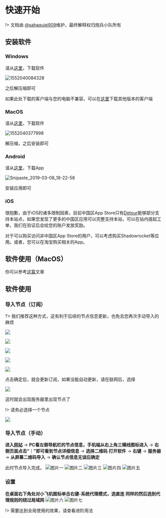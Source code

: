 # 快速开始
!> 文档由 [@sahaquielll09](https://github.com/sahaquielll09)维护，最终解释权归炮兵小队所有

## 安装软件

### Windows

请从[这里](https://github.com/CGDF-Github/SSRR-Windows/releases)，下载软件

![1552040084328](/pic/1552040084328.png)

之后解压缩即可

如果此处下载的客户端与您的电脑不兼容，可以在[这里](https://github.com/shadowsocksrr/shadowsocksr-csharp/releases/download/4.9.0/ShadowsocksR-win-4.9.0.zip)下载其他版本的客户端

### MacOS

请从[这里](https://github.com/shadowsocks/shadowsocks)，下载软件

![1552040377998](/pic/1552040377998.png)

解压缩，之后安装即可

### Android 

请从[这里](https://github.com/shadowsocks/shadowsocks-android/releases)，下载App

![Snipaste_2019-03-08_18-22-58](/pic/Snipaste_2019-03-08_18-22-58.png)

安装应用即可

### iOS

很抱歉，由于iOS的诸多限制因素，目前中国区App Store只有[Detour](https://itunes.apple.com/cn/app/detour-%E4%B8%80%E6%AC%BE%E4%BD%8E%E8%B0%83%E5%88%B0%E5%AE%B6%E7%9A%84%E5%8F%8Cs%E5%AE%A2%E6%88%B7%E7%AB%AF/id1260141606?mt=8)能够部分支持本站点，如果您发现了更多的中国区应用可以完整支持本站，可以在站内提起工单，我们在验证后会给您的账户发放奖励。

对于可以购买访问非中国区App Store的用户，可以考虑购买Shadowrocket等应用。或者，您可以在淘宝购买相关的App。

## 软件使用（MacOS）

你可以参考[这篇](https://heyuan0028.com/archives/97)文章

## 软件使用

### 导入节点（订阅）
?> 我们推荐这种方式，这有利于后续的节点信息更新，也免去您再次手动导入的麻烦

![](/pic/Snipaste_2019-03-09_17-05-08.png)

![](/pic/Snipaste_2019-03-09_17-06-16.png)

![](/pic/Snipaste_2019-03-09_17-09-31.png)

![](/pic/Snipaste_2019-03-09_17-10-58.png)

![](/pic/Snipaste_2019-03-09_17-11-49.png)

点击确定后，就会更新订阅，如果没能自动更新，请在联网后，选择

![](/pic/Snipaste_2019-03-09_17-13-56.png)

这时就会出现服务器里出现节点了

!> 请务必选择一个节点

![](/pic/Snipaste_2019-03-09_17-16-09.png)

### 导入节点（手动）
**进入[网站](https://issacc.top/)** → **PC看左侧导航栏的节点信息，手机端从右上角三横线图标进入** → **右侧页面点击“︙”即可看到节点详细信息** → **选择二维码**
**打开软件** → **右键** → **服务器** → **从屏幕二维码导入** → **确认节点信息无误后确定**

此时节点导入完成。
![图片一](https://ws3.sinaimg.cn/large/0078bOVFgy1g0wkm6ba7yj31cn0lv76s.jpg)
![图片二](https://ws1.sinaimg.cn/large/0078bOVFgy1g0wkoo3nx2j30u00lzjt2.jpg)
![图片三](https://ws1.sinaimg.cn/large/0078bOVFgy1g0wkpjeyj0j30rh0iywg3.jpg)
![图片四](https://ws1.sinaimg.cn/large/0078bOVFgy1g0wkpu0n69j30gn0dtmyi.jpg)
![图片五](https://ws3.sinaimg.cn/large/0078bOVFgy1g0wkq1vo2yj30xb0fun3w.jpg)

### 设置
**在桌面右下角处对小飞机图标单击右键-系统代理模式，选直连**
**同样的然后选到代理规则的绕过局域网**
![图片六](https://ws2.sinaimg.cn/large/0078bOVFgy1g0wkz0e39kj30c609i0tf.jpg)
![图片七](https://ws3.sinaimg.cn/large/0078bOVFgy1g0wkz84l8wj30e408x756.jpg)

!> 需要达到全局使用的效果，请查看进阶用法
